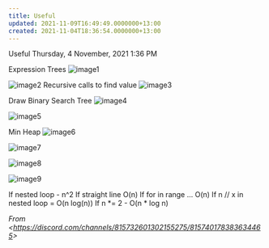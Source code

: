 ```yaml
---
title: Useful
updated: 2021-11-09T16:49:49.0000000+13:00
created: 2021-11-04T18:36:54.0000000+13:00
---
```


Useful
Thursday, 4 November, 2021
1:36 PM

Expression Trees
![image1](../../../resources/ca6c16c20a8c43c0a765fc1b5532b1a5.png)

![image2](../../../resources/a88f803d345c436fb19be5d8d4e61d42.png)
Recursive calls to find value
![image3](../../../resources/094739bf6e6947be93725d0c94b7f78c.png)

Draw Binary Search Tree
![image4](../../../resources/826d9f8b74b84f6f84e790caa86ecc05.png)

![image5](../../../resources/85bf99bff96f40cc932cc5cb53e68cf6.png)

Min Heap
![image6](../../../resources/0650dc3a8c6641b4b54487e1ef0d71e7.png)

![image7](../../../resources/cef9e1f2e39445b985ed132baabac57c.png)

![image8](../../../resources/7ef949458eb34fd18d850cd1ede6bd42.png)

![image9](../../../resources/e2dc7653476446e0a69c006fc34a2cd8.png)

If nested loop - n^2
If straight line O(n)
If for in range … O(n)
If n // x in nested loop = O(n log(n))
If n \*= 2 - O(n \* log n)

*From \<<https://discord.com/channels/815732601302155275/815740178383634465>\>*
